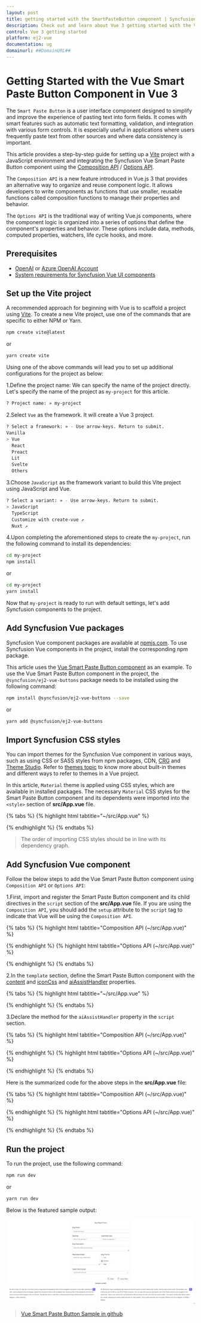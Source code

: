 ```yaml
---
layout: post
title: getting started with the SmartPasteButton component | Syncfusion
description: Check out and learn about Vue 3 getting started with the Vue SmartPasteButton component of Syncfusion Essential JS 2 and more details.
control: Vue 3 getting started
platform: ej2-vue
documentation: ug
domainurl: ##DomainURL##
---
```


# Getting Started with the Vue Smart Paste Button Component in Vue 3

The `Smart Paste Button` is a user interface component designed to simplify and improve the experience of pasting text into form fields. It comes with smart features such as automatic text formatting, validation, and integration with various form controls. It is especially useful in applications where users frequently paste text from other sources and where data consistency is important.

This article provides a step-by-step guide for setting up a [Vite](https://vitejs.dev/) project with a JavaScript environment and integrating the Syncfusion Vue Smart Paste Button component using the [Composition API](https://vuejs.org/guide/introduction.html#composition-api) / [Options API](https://vuejs.org/guide/introduction.html#options-api).

The `Composition API` is a new feature introduced in Vue.js 3 that provides an alternative way to organize and reuse component logic. It allows developers to write components as functions that use smaller, reusable functions called composition functions to manage their properties and behavior.

The `Options API` is the traditional way of writing Vue.js components, where the component logic is organized into a series of options that define the component's properties and behavior. These options include data, methods, computed properties, watchers, life cycle hooks, and more.

## Prerequisites

* [OpenAI](https://github.com/syncfusion/smart-ai-samples/blob/master/typescript/README.md#openai) or [Azure OpenAI Account](https://learn.microsoft.com/en-us/azure/ai-services/openai/how-to/create-resource)
* [System requirements for Syncfusion Vue UI components](https://ej2.syncfusion.com/vue/documentation/system-requirements/)

## Set up the Vite project

A recommended approach for beginning with Vue is to scaffold a project using [Vite](https://vitejs.dev/). To create a new Vite project, use one of the commands that are specific to either NPM or Yarn.

```bash
npm create vite@latest
```

or

```bash
yarn create vite
```

Using one of the above commands will lead you to set up additional configurations for the project as below:

1.Define the project name: We can specify the name of the project directly. Let's specify the name of the project as `my-project` for this article.

```bash
? Project name: » my-project
```

2.Select `Vue` as the framework. It will create a Vue 3 project.

```bash
? Select a framework: » - Use arrow-keys. Return to submit.
Vanilla
> Vue
  React
  Preact
  Lit
  Svelte
  Others
```

3.Choose `JavaScript` as the framework variant to build this Vite project using JavaScript and Vue.

```bash
? Select a variant: » - Use arrow-keys. Return to submit.
> JavaScript
  TypeScript
  Customize with create-vue ↗
  Nuxt ↗
```

4.Upon completing the aforementioned steps to create the `my-project`, run the following command to install its dependencies:

```bash
cd my-project
npm install
```

or

```bash
cd my-project
yarn install
```

Now that `my-project` is ready to run with default settings, let's add Syncfusion components to the project.

## Add Syncfusion Vue packages

Syncfusion Vue component packages are available at [npmjs.com](https://www.npmjs.com/search?q=ej2-vue). To use Syncfusion Vue components in the project, install the corresponding npm package.

This article uses the [Vue Smart Paste Button component](https://www.syncfusion.com/vue-components/vue-smart-paste-button) as an example. To use the Vue Smart Paste Button component in the project, the `@syncfusion/ej2-vue-buttons` package needs to be installed using the following command:

```bash
npm install @syncfusion/ej2-vue-buttons --save
```

or

```bash
yarn add @syncfusion/ej2-vue-buttons
```

## Import Syncfusion CSS styles

You can import themes for the Syncfusion Vue component in various ways, such as using CSS or SASS styles from npm packages, CDN, [CRG](https://ej2.syncfusion.com/javascript/documentation/common/custom-resource-generator/) and [Theme Studio](https://ej2.syncfusion.com/vue/documentation/appearance/theme-studio/). Refer to [themes topic](https://ej2.syncfusion.com/vue/documentation/appearance/theme/) to know more about built-in themes and different ways to refer to themes in a Vue project.

In this article, `Material` theme is applied using CSS styles, which are available in installed packages. The necessary `Material` CSS styles for the Smart Paste Button component and its dependents were imported into the `<style>` section of **src/App.vue** file.

{% tabs %}
{% highlight html tabtitle="~/src/App.vue" %}

<style>
@import "../node_modules/@syncfusion/ej2-base/styles/material.css";
@import "../node_modules/@syncfusion/ej2-vue-buttons/styles/material.css";
</style>

{% endhighlight %}
{% endtabs %}

> The order of importing CSS styles should be in line with its dependency graph.

## Add Syncfusion Vue component

Follow the below steps to add the Vue Smart Paste Button component using `Composition API` or `Options API`:

1.First, import and register the Smart Paste Button component and its child directives in the `script` section of the **src/App.vue** file. If you are using the `Composition API`, you should add the `setup` attribute to the `script` tag to indicate that Vue will be using the `Composition API`.

{% tabs %}
{% highlight html tabtitle="Composition API (~/src/App.vue)" %}

<script setup>
  import { SmartPasteButtonComponent as EjsSmartPasteButton } from "@syncfusion/ej2-vue-buttons";
</script>

{% endhighlight %}
{% highlight html tabtitle="Options API (~/src/App.vue)" %}

<script>
import { SmartPasteButtonComponent } from "@syncfusion/ej2-vue-buttons";
//Component registration
export default {
  name: "App",
  components: {
    "ejs-smart-paste-button": SmartPasteButtonComponent
  }
}
</script>

{% endhighlight %}
{% endtabs %}

2.In the `template` section, define the Smart Paste Button component with the [content](https://helpej2.syncfusion.com/vue/documentation/api/smart-paste-button/#content) and [iconCss](https://helpej2.syncfusion.com/vue/documentation/api/smart-paste-button/#iconcss) and [aiAssistHandler](https://helpej2.syncfusion.com/vue/documentation/api/smart-paste-button/#aiassisthandler) properties.

{% tabs %}
{% highlight html tabtitle="~/src/App.vue" %}

<template>
  <ejs-smart-paste-button id="smart-paste" content="Smart Paste" iconCss="e-icons e-paste"
          :aiAssistHandler="serverAIRequest"></ejs-smart-paste-button>
</template>

{% endhighlight %}
{% endtabs %}

3.Declare the method for the `aiAssistHandler` property in the `script` section.

{% tabs %}
{% highlight html tabtitle="Composition API (~/src/App.vue)" %}

<script setup>
const serverAIRequest = async (options: ChatOptions) => {
  let output: string | null = '';
  try {
    output = await getAzureChatAIRequest(options) as string;
    output = output.replace('END_RESPONSE', '')
  } catch (error) {
    console.error("Error:", error);
  }
  return output;
}
</script>

{% endhighlight %}
{% highlight html tabtitle="Options API (~/src/App.vue)" %}

<script>
methods: {
  serverAIRequest: async (options: ChatOptions) => {
    let output: string | null = '';
    try {
      output = await getAzureChatAIRequest(options) as string;
      output = output.replace('END_RESPONSE', '')
    } catch (error) {
      console.error("Error:", error);
    }
    return output;
  }
}
</script>

{% endhighlight %}
{% endtabs %}

Here is the summarized code for the above steps in the **src/App.vue** file:

{% tabs %}
{% highlight html tabtitle="Composition API (~/src/App.vue)" %}

<template>
  <ejs-smart-paste-button id="smart-paste" content="Smart Paste" iconCss="e-icons e-paste"
          :aiAssistHandler="serverAIRequest"></ejs-smart-paste-button>
</template>

<script setup>
import { SmartPasteButtonComponent as EjsSmartPasteButton, ChatOptions } from "@syncfusion/ej2-vue-buttons";

const serverAIRequest = async (options: ChatOptions) => {
  let output: string | null = '';
  try {
    output = await getAzureChatAIRequest(options) as string;
    output = output.replace('END_RESPONSE', '')
  } catch (error) {
    console.error("Error:", error);
  }
  return output;
}

</script>

<style>
@import "../node_modules/@syncfusion/ej2-base/styles/material.css";
@import "../node_modules/@syncfusion/ej2-vue-buttons/styles/material.css";
</style>

{% endhighlight %}
{% highlight html tabtitle="Options API (~/src/App.vue)" %}

<template>
    <ejs-smart-paste-button id="smart-paste" content="Smart Paste" iconCss="e-icons e-paste"
    :aiAssistHandler="serverAIRequest"></ejs-smart-paste-button>
</template>

<script>
  import { SmartPasteButtonComponent, ChatOptions } from "@syncfusion/ej2-vue-buttons";
  // Component registration
  export default {
    name: "App",
    // Declaring component and its directives
    components: {
       'ejs-smart-paste-button': SmartPasteButtonComponent,
    },
    methods: {
      serverAIRequest: async (options: ChatOptions) => {
      let output: string | null = '';
      try {
        output = await getAzureChatAIRequest(options) as string;
        output = output.replace('END_RESPONSE', '')
      } catch (error) {
        console.error("Error:", error);
      }
      return output;
    }
    }
   
  };
</script>

<style>
@import "../node_modules/@syncfusion/ej2-base/styles/material.css";
@import "../node_modules/@syncfusion/ej2-vue-buttons/styles/material.css";
</style>

{% endhighlight %}
{% endtabs %}

## Run the project

To run the project, use the following command:

```bash
npm run dev
```

or

```bash
yarn run dev
```

Below is the featured sample output:

![vue-3-js-smart-paste-button](images/smartpaste.gif)

> [Vue Smart Paste Button Sample in github](https://github.com/syncfusion/smart-ai-samples/tree/master/vue/src/ai-components/ai-smart-paste)
